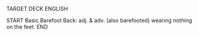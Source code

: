 TARGET DECK
ENGLISH

START
Basic
Barefoot
Back: adj. & adv. (also barefooted) wearing nothing on the feet.
END
